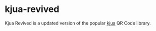 # kjua-revived

Kjua Revived is a updated version of the popular [kjua](https://github.com/lrsjng/kjua) QR Code library.
